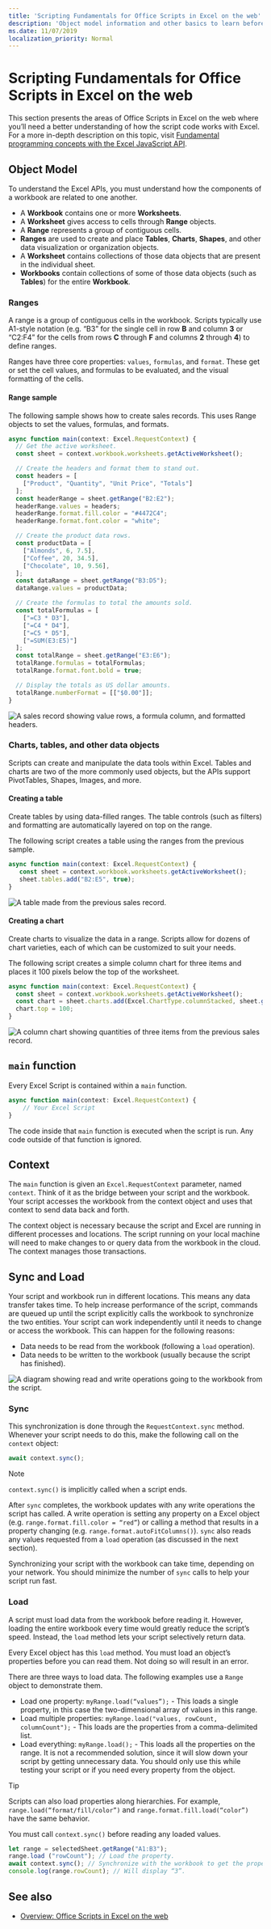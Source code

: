 ```yaml
---
title: 'Scripting Fundamentals for Office Scripts in Excel on the web'
description: 'Object model information and other basics to learn before writing Office Scripts.'
ms.date: 11/07/2019
localization_priority: Normal
---
```


# Scripting Fundamentals for Office Scripts in Excel on the web

This section presents the areas of Office Scripts in Excel on the web where you’ll need a better understanding of how the script code works with Excel. For a more in-depth description on this topic, visit [Fundamental programming concepts with the Excel JavaScript API](https://docs.microsoft.com/office/dev/add-ins/excel/excel-add-ins-core-concepts).

## Object Model

To understand the Excel APIs, you must understand how the components of a workbook are related to one another.

- A **Workbook** contains one or more **Worksheets**.
- A **Worksheet** gives access to cells through **Range** objects.
- A **Range** represents a group of contiguous cells.
- **Ranges** are used to create and place **Tables**, **Charts**, **Shapes**, and other data visualization or organization objects.
- A **Worksheet** contains collections of those data objects that are present in the individual sheet.
- **Workbooks** contain collections of some of those data objects (such as **Tables**) for the entire **Workbook**.

### Ranges

A range is a group of contiguous cells in the workbook. Scripts typically use A1-style notation (e.g. “B3” for the single cell in row **B** and column **3** or “C2:F4” for the cells from rows **C** through **F** and columns **2** through **4**) to define ranges.

Ranges have three core properties: `values`, `formulas`, and `format`. These get or set the cell values, and formulas to be evaluated, and the visual formatting of the cells.

#### Range sample

The following sample shows how to create sales records. This uses Range objects to set the values, formulas, and formats.

```TypeScript
async function main(context: Excel.RequestContext) {
  // Get the active worksheet.
  const sheet = context.workbook.worksheets.getActiveWorksheet();

  // Create the headers and format them to stand out.
  const headers = [
    ["Product", "Quantity", "Unit Price", "Totals"]
  ];
  const headerRange = sheet.getRange("B2:E2");
  headerRange.values = headers;
  headerRange.format.fill.color = "#4472C4";
  headerRange.format.font.color = "white";

  // Create the product data rows.
  const productData = [
    ["Almonds", 6, 7.5],
    ["Coffee", 20, 34.5],
    ["Chocolate", 10, 9.56],
  ];
  const dataRange = sheet.getRange("B3:D5");
  dataRange.values = productData;

  // Create the formulas to total the amounts sold.
  const totalFormulas = [
    ["=C3 * D3"],
    ["=C4 * D4"],
    ["=C5 * D5"],
    ["=SUM(E3:E5)"]
  ];
  const totalRange = sheet.getRange("E3:E6");
  totalRange.formulas = totalFormulas;
  totalRange.format.font.bold = true;

  // Display the totals as US dollar amounts.
  totalRange.numberFormat = [["$0.00"]];
}
```

![A sales record showing value rows, a formula column, and formatted headers.](../images/range-sample.png)

### Charts, tables, and other data objects

Scripts can create and manipulate the data tools within Excel. Tables and charts are two of the more commonly used objects, but the APIs support PivotTables, Shapes, Images, and more.

#### Creating a table

Create tables by using data-filled ranges. The table controls (such as filters) and formatting are automatically layered on top on the range.

The following script creates a table using the ranges from the previous sample.

```TypeScript
async function main(context: Excel.RequestContext) {
   const sheet = context.workbook.worksheets.getActiveWorksheet();
   sheet.tables.add("B2:E5", true);
}
```

![A table made from the previous sales record.](../images/table-sample.png)

#### Creating a chart

Create charts to visualize the data in a range. Scripts allow for dozens of chart varieties, each of which can be customized to suit your needs.

The following script creates a simple column chart for three items and places it 100 pixels below the top of the worksheet.

```TypeScript
async function main(context: Excel.RequestContext) {
  const sheet = context.workbook.worksheets.getActiveWorksheet();
  const chart = sheet.charts.add(Excel.ChartType.columnStacked, sheet.getRange("B3:C5"));
  chart.top = 100;
}
```

![A column chart showing quantities of three items from the previous sales record.](../images/chart-sample/png)

## `main` function

Every Excel Script is contained within a `main` function.

```TypeScript
async function main(context: Excel.RequestContext) {
    // Your Excel Script
}
```

The code inside that `main` function is executed when the script is run. Any code outside of that function is ignored.

## Context

The `main` function is given an `Excel.RequestContext` parameter, named `context`. Think of it as the bridge between your script and the workbook. Your script accesses the workbook from the context object and uses that context to send data back and forth.

The context object is necessary because the script and Excel are running in different processes and locations. The script running on your local machine will need to make changes to or query data from the workbook in the cloud. The context manages those transactions.

## Sync and Load

Your script and workbook run in different locations. This means any data transfer takes time. To help increase performance of the script, commands are queued up until the script explicitly calls the workbook to synchronize the two entities. Your script can work independently until it needs to change or access the workbook. This can happen for the following reasons:

- Data needs to be read from the workbook (following a `load` operation).
- Data needs to be written to the workbook (usually because the script has finished).

![A diagram showing read and write operations going to the workbook from the script.](../images/load-sync.png)

### Sync

This synchronization is done through the `RequestContext.sync` method. Whenever your script needs to do this, make the following call on the `context` object:

```TypeScript
await context.sync();
```

> [!NOTE]
> `context.sync()` is implicitly called when a script ends.

After `sync` completes, the workbook updates with any write operations the script has called. A write operation is setting any property on a Excel object (e.g. `range.format.fill.color = “red”`) or calling a method that results in a property changing (e.g. `range.format.autoFitColumns()`). `sync` also reads any values requested from a `load` operation (as discussed in the next section).

Synchronizing your script with the workbook can take time, depending on your network. You should minimize the number of `sync` calls to help your script run fast.  

### Load

A script must load data from the workbook before reading it. However, loading the entire workbook every time would greatly reduce the script’s speed. Instead, the `load` method lets your script selectively return data.

Every Excel object has this `load` method. You must load an object’s properties before you can read them. Not doing so will result in an error.

There are three ways to load data. The following examples use a `Range` object to demonstrate them.

- Load one property: `myRange.load(“values”);` - This loads a single property, in this case the two-dimensional array of values in this range.
- Load multiple properties: `myRange.load("values, rowCount, columnCount");` - This loads are the properties from a comma-delimited list.
- Load everything: `myRange.load();` - This loads all the properties on the range. It is not a recommended solution, since it will slow down your script by getting unnecessary data. You should only use this while testing your script or if you need every property from the object.

> [!TIP]
> Scripts can also load properties along hierarchies. For example, `range.load(“format/fill/color”)` and `range.format.fill.load(“color”)` have the same behavior.

You must call `context.sync()` before reading any loaded values.

```TypeScript
let range = selectedSheet.getRange("A1:B3");
range.load ("rowCount"); // Load the property.
await context.sync(); // Synchronize with the workbook to get the property.
console.log(range.rowCount); // Will display “3”.
```

## See also

- [Overview: Office Scripts in Excel on the web](../overview/overview.md)
